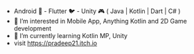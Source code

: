 - Android 📱 - Flutter 🐦 - Unity 🎮 ( Java | Kotlin | Dart | C# )
- 👀 I’m interested in Mobile App, Anything Kotlin and 2D Game development 
- 🌱 I’m currently learning Kotlin MP, Unity
- visit https://pradeep21.itch.io

<!---
lspradeep/lspradeep is a ✨ special ✨ repository because its `README.md` (this file) appears on your GitHub profile.
You can click the Preview link to take a look at your changes.
--->
